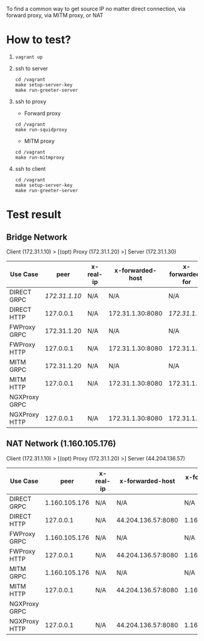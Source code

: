 To find a common way to get source IP no matter direct connection, via forward proxy, via MITM proxy, or NAT

# How to test?

1. `vagrant up`

2. ssh to server

    ```console
    cd /vagrant
    make setup-server-key
    make run-greeter-server
    ```

3. ssh to proxy

    * Forward proxy
    ```console
    cd /vagrant
    make run-squidproxy
    ```

    * MITM proxy

    ```console
    cd /vagrant
    make run-mitmproxy
    ```

4. ssh to client

    ```console
    cd /vagrant
    make setup-server-key
    make run-greeter-server
    ```

# Test result

## Bridge Network

Client (172.31.1.10) > [(opt) Proxy (172.31.1.20) >] Server (172.31.1.30)

| Use Case     | peer          | x-real-ip   | x-forwarded-host | x-forwarded-for  | authority        |
| ------------ | ------------- | ----------- | ---------------- | ---------------- | ---------------- |
| DIRECT GRPC  | *172.31.1.10* | N/A         | N/A              | N/A              | 172.31.1.30:8081 |
| DIRECT HTTP  | 127.0.0.1     | N/A         | 172.31.1.30:8080 | *172.31.1.10*    | 172.31.1.30      |
| FWProxy GRPC | 172.31.1.20   | N/A         | N/A              | N/A              | 172.31.1.30:8081 |
| FWProxy HTTP | 127.0.0.1     | N/A         | 172.31.1.30:8080 | 172.31.1.20      | 172.31.1.30      |
| MITM GRPC    | 172.31.1.20   | N/A         | N/A              | N/A              | 172.31.1.30:8081 |
| MITM HTTP    | 127.0.0.1     | N/A         | 172.31.1.30:8080 | 172.31.1.20      | 172.31.1.30      |
| NGXProxy GRPC|               |             |                  |                  |                  |
| NGXProxy HTTP| 127.0.0.1     | N/A         | 172.31.1.30:8080 | 172.31.1.20      | 172.31.1.30      |

## NAT Network (1.160.105.176)

Client (172.31.1.10) > [(opt) Proxy (172.31.1.20) >] Server (44.204.136.57)

| Use Case     | peer          | x-real-ip   | x-forwarded-host  | x-forwarded-for  | authority         |
| ------------ | ------------- | ----------- | ----------------- | ---------------- | ----------------- |
| DIRECT GRPC  | 1.160.105.176 | N/A         | N/A               | N/A              | 44.204.136.57:8081|
| DIRECT HTTP  | 127.0.0.1     | N/A         | 44.204.136.57:8080| 1.160.105.176    | 44.204.136.57     |
| FWProxy GRPC | 1.160.105.176 | N/A         | N/A               | N/A              | 44.204.136.57:8081|
| FWProxy HTTP | 127.0.0.1     | N/A         | 44.204.136.57:8080| 1.160.105.176    | 44.204.136.57     |
| MITM GRPC    | 1.160.105.176 | N/A         | N/A               | N/A              | 44.204.136.57:8081|
| MITM HTTP    | 127.0.0.1     | N/A         | 44.204.136.57:8080| 1.160.105.176    | 44.204.136.57     |
| NGXProxy GRPC|               |             |                   |                  |                   |
| NGXProxy HTTP| 127.0.0.1     | N/A         | 44.204.136.57:8080| 1.160.105.176    | 44.204.136.57     |